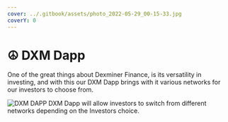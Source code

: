 ```yaml
---
cover: ../.gitbook/assets/photo_2022-05-29_00-15-33.jpg
coverY: 0
---
```


# ☮ DXM Dapp

One of the great things about Dexminer Finance, is its versatility in investing, and with this our DXM Dapp brings with it various networks for our investors to choose from.

![DXM DAPP
DXM Dapp will allow investors to switch from different networks depending on the Investors choice.](../.gitbook/assets/dapp.png)

